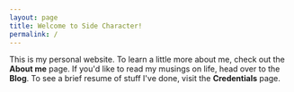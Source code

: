 ```yaml
---
layout: page
title: Welcome to Side Character!
permalink: /
---
```


This is my personal website. To learn a little more about me, check out the __About me__ page. If you'd like to read my musings on life, head over to the __Blog__. To see a brief resume of stuff I've done, visit the __Credentials__ page.
